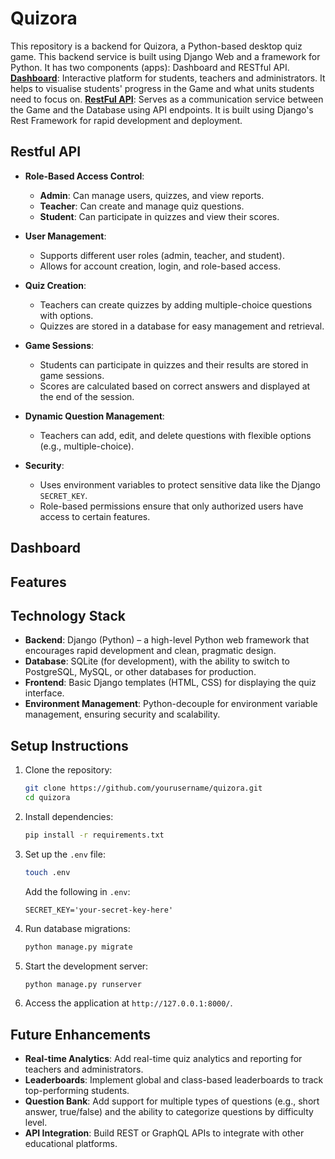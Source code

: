 
# Quizora

This repository is a backend for Quizora, a Python-based desktop quiz game. This backend service is built using Django Web and a framework for Python. It has two components (apps): Dashboard and RESTful API. 
**[Dashboard](#dashboard)**: Interactive platform for students, teachers and administrators. It helps to visualise students' progress in the Game and what units students need to focus on.
**[RestFul API](#restful-api)**: Serves as a communication service between the Game and the Database using API endpoints. It is built using Django's Rest Framework for rapid development and deployment.

## Restful API
- **Role-Based Access Control**: 
  - **Admin**: Can manage users, quizzes, and view reports.
  - **Teacher**: Can create and manage quiz questions.
  - **Student**: Can participate in quizzes and view their scores.
  
- **User Management**:
  - Supports different user roles (admin, teacher, and student).
  - Allows for account creation, login, and role-based access.
  
- **Quiz Creation**:
  - Teachers can create quizzes by adding multiple-choice questions with options.
  - Quizzes are stored in a database for easy management and retrieval.

- **Game Sessions**:
  - Students can participate in quizzes and their results are stored in game sessions.
  - Scores are calculated based on correct answers and displayed at the end of the session.

- **Dynamic Question Management**:
  - Teachers can add, edit, and delete questions with flexible options (e.g., multiple-choice).
  
- **Security**:
  - Uses environment variables to protect sensitive data like the Django `SECRET_KEY`.
  - Role-based permissions ensure that only authorized users have access to certain features.


## Dashboard

## Features


## Technology Stack

- **Backend**: Django (Python) – a high-level Python web framework that encourages rapid development and clean, pragmatic design.
- **Database**: SQLite (for development), with the ability to switch to PostgreSQL, MySQL, or other databases for production.
- **Frontend**: Basic Django templates (HTML, CSS) for displaying the quiz interface.
- **Environment Management**: Python-decouple for environment variable management, ensuring security and scalability.

## Setup Instructions

1. Clone the repository:
   ```bash
   git clone https://github.com/yourusername/quizora.git
   cd quizora
   ```

2. Install dependencies:
   ```bash
   pip install -r requirements.txt
   ```

3. Set up the `.env` file:
   ```bash
   touch .env
   ```

   Add the following in `.env`:
   ```
   SECRET_KEY='your-secret-key-here'
   ```

4. Run database migrations:
   ```bash
   python manage.py migrate
   ```

5. Start the development server:
   ```bash
   python manage.py runserver
   ```

6. Access the application at `http://127.0.0.1:8000/`.

## Future Enhancements

- **Real-time Analytics**: Add real-time quiz analytics and reporting for teachers and administrators.
- **Leaderboards**: Implement global and class-based leaderboards to track top-performing students.
- **Question Bank**: Add support for multiple types of questions (e.g., short answer, true/false) and the ability to categorize questions by difficulty level.
- **API Integration**: Build REST or GraphQL APIs to integrate with other educational platforms.
